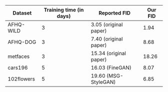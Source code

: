 

| Dataset             |   Training time (in days) |   Reported FID            |Our FID|
|---------------------|--------------------------|---------------------------|-------|
| AFHQ-WILD           |                    3 |                       3.05 (original paper) |  1.94 |
| AFHQ-DOG            |                    3 |                       7.40 (original paper) |  8.68 |
| metfaces            |                    3 |                       15.34 (original paper) | 18.26 |
| cars196             |                    5 |                       16.03 (FineGAN) |  8.07 |
| 102flowers          |                    5 |                       19.60 (MSG-StyleGAN) |  6.85 |
